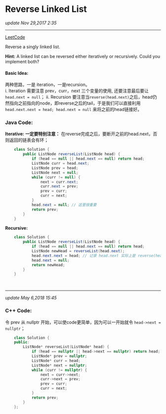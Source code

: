 # Reverse Linked List
_update Nov 29,2017  2:35_

---
[LeetCode](https://leetcode.com/problems/reverse-linked-list/description/)

Reverse a singly linked list.


**Hint:**
A linked list can be reversed either iteratively or recursively. Could you implement both?

#### Basic Idea:
两种思路，一是 iteration，一是recursion。  
i. Iteration 需要注意 prev，curr，next 三个变量的使用, 还要注意最后要让 `head.next = null`；
ii. Recursion 要注意当`reverse(head.next)`之后，head仍然指向之前指向的node，即reverse之后的tail，于是我们可以直接利用 `head.next.next = head; head.next = null` 来将之前的head链接好。

### Java Code:
**Iterative:**
**一定要特别注意：** 在reverse完成之后，要断开之前的head.next，否则返回的链表会有环；
```java
    class Solution {
        public ListNode reverseList(ListNode head) {
            if (head == null || head.next == null) return head;
            ListNode curr = head.next;
            ListNode prev = head;
            ListNode next = null;
            while (curr != null) {
                next = curr.next;
                curr.next = prev;
                prev = curr;
                curr = next;
            }
            head.next = null; // 这里很重要
            return prev;
        }
    }
```
**Recursive:**
```java
    class Solution {
        public ListNode reverseList(ListNode head) {
            if (head == null || head.next == null) return head;
            ListNode newHead = reverseList(head.next);
            head.next.next = head; // 记录 head.next 实际上是 reverse(head.next) 的尾
            head.next = null;
            return newHead;
        }
    }
```

<br>

---
_update May 6,2018  15:45_

### C++ Code:
令 prev 从 nullptr 开始，可以使code更简单，因为可以一开始就令 `head->next = nullptr`；
```cpp
    class Solution {
    public:
        ListNode* reverseList(ListNode* head) {
            if (head == nullptr || head->next == nullptr) return head;
            ListNode* prev = nullptr;
            ListNode* curr = head;
            ListNode* next = nullptr;
            while (curr != nullptr) {
                next = curr->next;
                curr->next = prev;
                prev = curr;
                curr = next;
            }
            return prev;
        }
    };
```

















